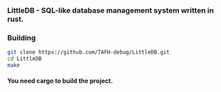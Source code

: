 ### LittleDB - SQL-like database management system written in rust.
### Building
```bash
git clone https://github.com/TAFH-debug/LittleDB.git
cd LittleDB
make
```
#### You need cargo to build the project.
